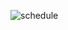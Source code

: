 ![schedule](https://user-images.githubusercontent.com/76759835/156368138-75bd6292-1f7f-40ef-a6c9-54db6b5abb35.gif)
